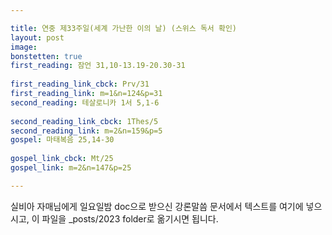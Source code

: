 ```yaml
---

title: 연중 제33주일(세계 가난한 이의 날) (스위스 독서 확인)
layout: post 
image: 
bonstetten: true
first_reading: 잠언 31,10-13.19-20.30-31
 
first_reading_link_cbck: Prv/31
first_reading_link: m=1&n=124&p=31
second_reading: 테살로니카 1서 5,1-6
 
second_reading_link_cbck: 1Thes/5
second_reading_link: m=2&n=159&p=5
gospel: 마태복음 25,14-30
 
gospel_link_cbck: Mt/25
gospel_link: m=2&n=147&p=25

---
```



실비아 자매님에게 일요일밤 doc으로 받으신
강론말씀 문서에서
텍스트를 여기에 넣으시고,
이 파일을 _posts/2023 folder로 옮기시면 됩니다.
